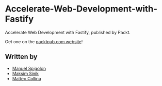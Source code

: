 # Accelerate-Web-Development-with-Fastify

Accelerate Web Development with Fastify, published by Packt.

Get one on the [packtpub.com website](https://www.packtpub.com/product/accelerating-server-side-development-with-fastify/9781800563582)!

## Written by

- [Manuel Spigolon](https://github.com/Eomm)
- [Maksim Sinik](https://github.com/fox1t)
- [Matteo Collina](https://github.com/mcollina)
